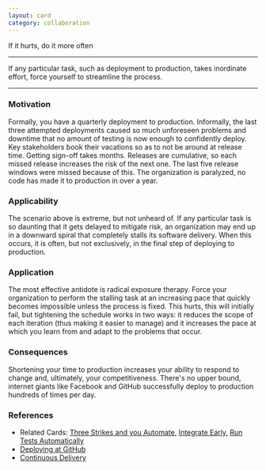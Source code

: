 ```yaml
---
layout: card
category: collaboration
---
```


If it hurts, do it more often

---

If any particular task, such as deployment to production, takes inordinate
effort, force yourself to streamline the process.

---

### Motivation

Formally, you have a quarterly deployment to production. Informally, the last three attempted deployments caused so much unforeseen problems and downtime that no amount of testing is now enough to confidently deploy. Key stakeholders book their vacations so as to not be around at release time. Getting sign-off takes months. Releases are cumulative, so each missed release increases the risk of the next one. The last five release windows were missed because of this. The organization is paralyzed, no code has made it to production in over a year.

### Applicability

The scenario above is extreme, but not unheard of. If any particular task is so daunting that it gets delayed to mitigate risk, an organization may end up in a downward spiral that completely stalls its software delivery. When this occurs, it is often, but not exclusively, in the final step of deploying to production.

### Application

The most effective antidote is radical exposure therapy. Force your organization to perform the stalling task at an increasing pace that quickly becomes impossible unless the process is fixed. This hurts, this will initially fail, but tightening the schedule works in two ways: it reduces the scope of each iteration (thus making it easier to manage) and it increases the pace at which you learn from and adapt to the problems that occur.

### Consequences

Shortening your time to production increases your ability to respond to change and, ultimately, your competitiveness. There's no upper bound, internet giants like Facebook and GitHub successfully deploy to production hundreds of times per day.

### References

- Related Cards: [Three Strikes and you Automate](three-strikes), [Integrate Early](integrate-early), [Run Tests Automatically](run-tests-automatically)
- [Deploying at GitHub](https://github.com/blog/1241-deploying-at-github)
- [Continuous Delivery](https://martinfowler.com/books/continuousDelivery.html)
